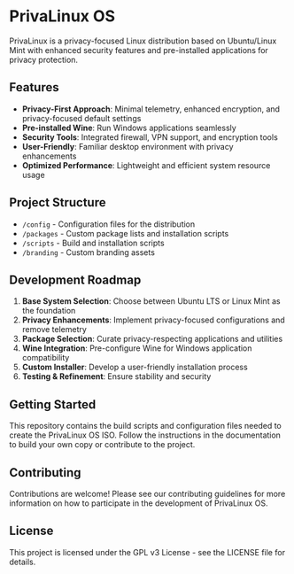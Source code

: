 # PrivaLinux OS

PrivaLinux is a privacy-focused Linux distribution based on Ubuntu/Linux Mint with enhanced security features and pre-installed applications for privacy protection.

## Features

- **Privacy-First Approach**: Minimal telemetry, enhanced encryption, and privacy-focused default settings
- **Pre-installed Wine**: Run Windows applications seamlessly
- **Security Tools**: Integrated firewall, VPN support, and encryption tools
- **User-Friendly**: Familiar desktop environment with privacy enhancements
- **Optimized Performance**: Lightweight and efficient system resource usage

## Project Structure

- `/config` - Configuration files for the distribution
- `/packages` - Custom package lists and installation scripts
- `/scripts` - Build and installation scripts
- `/branding` - Custom branding assets

## Development Roadmap

1. **Base System Selection**: Choose between Ubuntu LTS or Linux Mint as the foundation
2. **Privacy Enhancements**: Implement privacy-focused configurations and remove telemetry
3. **Package Selection**: Curate privacy-respecting applications and utilities
4. **Wine Integration**: Pre-configure Wine for Windows application compatibility
5. **Custom Installer**: Develop a user-friendly installation process
6. **Testing & Refinement**: Ensure stability and security

## Getting Started

This repository contains the build scripts and configuration files needed to create the PrivaLinux OS ISO. Follow the instructions in the documentation to build your own copy or contribute to the project.

## Contributing

Contributions are welcome! Please see our contributing guidelines for more information on how to participate in the development of PrivaLinux OS.

## License

This project is licensed under the GPL v3 License - see the LICENSE file for details.